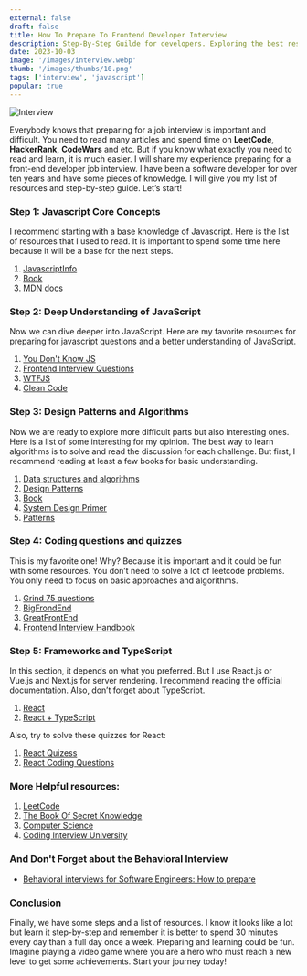 ```yaml
---
external: false
draft: false
title: How To Prepare To Frontend Developer Interview
description: Step-By-Step Guilde for developers. Exploring the best resources for prepering. 
date: 2023-10-03
image: '/images/interview.webp'
thumb: '/images/thumbs/10.png'
tags: ['interview', 'javascript']
popular: true
---
```


![Interview](/images/interview.webp)

Everybody knows that preparing for a job interview is important and difficult. You need to read many articles and spend time on **LeetCode**, **HackerRank**, **CodeWars** and etc. But if you know what exactly you need to read and learn, it is much easier. I will share my experience preparing for a front-end developer job interview. I have been a software developer for over ten years and have some pieces of knowledge. I will give you my list of resources and step-by-step guide. Let’s start!

### Step 1: Javascript Core Concepts

I recommend starting with a base knowledge of Javascript. Here is the list of resources that I used to read. It is important to spend some time here because it will be a base for the next steps.

1. [JavascriptInfo](https://javascript.info/?source=post_page-----94e4708fcd03--------------------------------)
2. [Book](https://eloquentjavascript.net/?source=post_page-----94e4708fcd03--------------------------------)
3. [MDN docs](https://developer.mozilla.org/en-US/docs/Web/JavaScript?source=post_page-----94e4708fcd03--------------------------------)

### Step 2: Deep Understanding of JavaScript

Now we can dive deeper into JavaScript. Here are my favorite resources for preparing for javascript questions and a better understanding of JavaScript.

1. [You Don't Know JS](https://github.com/getify/You-Dont-Know-JS?source=post_page-----94e4708fcd03--------------------------------)
2. [Frontend Interview Questions](https://github.com/h5bp/Front-end-Developer-Interview-Questions/blob/main/src/questions/javascript-questions.md?source=post_page-----94e4708fcd03--------------------------------)
3. [WTFJS](https://github.com/denysdovhan/wtfjs?source=post_page-----94e4708fcd03--------------------------------)
4. [Clean Code](https://github.com/ryanmcdermott/clean-code-javascript?source=post_page-----94e4708fcd03--------------------------------)

### Step 3: Design Patterns and Algorithms

Now we are ready to explore more difficult parts but also interesting ones. Here is a list of some interesting for my opinion. The best way to learn algorithms is to solve and read the discussion for each challenge. But first, I recommend reading at least a few books for basic understanding.

1. [Data structures and algorithms](https://www.techinterviewhandbook.org/algorithms/study-cheatsheet/?source=post_page-----94e4708fcd03--------------------------------)
2. [Design Patterns](https://blog.bitsrc.io/10-javascript-design-patterns-3087d1dda5b4)
3. [Book](https://www.amazon.com/Cracking-Coding-Interview-Programming-Questions/dp/0984782850?keywords=cracking+the+coding+interview&qid=1661754368&sprefix=cracking%2Caps%2C182&sr=8-1&linkCode=sl1&tag=alexcancode0d-20&linkId=81b1e2ad7897d5036a918e443a968e04&language=en_US&ref_=as_li_ss_tl&source=post_page-----94e4708fcd03--------------------------------)
4. [System Design Primer](https://github.com/donnemartin/system-design-primer?source=post_page-----94e4708fcd03--------------------------------)
5. [Patterns](https://www.patterns.dev/posts?source=post_page-----94e4708fcd03--------------------------------#design-patterns)

### Step 4: Coding questions and quizzes

This is my favorite one! Why? Because it is important and it could be fun with some resources. You don’t need to solve a lot of leetcode problems. You only need to focus on basic approaches and algorithms.

1. [Grind 75 questions](https://www.techinterviewhandbook.org/grind75?source=post_page-----94e4708fcd03--------------------------------)
2. [BigFrondEnd](https://bigfrontend.dev/?source=post_page-----94e4708fcd03--------------------------------)
3. [GreatFrontEnd](https://www.greatfrontend.com/questions/system-design/news-feed-facebook?source=post_page-----94e4708fcd03--------------------------------)
4. [Frontend Interview Handbook](https://www.frontendinterviewhandbook.com/?source=post_page-----94e4708fcd03--------------------------------)

### Step 5: Frameworks and TypeScript

In this section, it depends on what you preferred. But I use React.js or Vue.js and Next.js for server rendering. I recommend reading the official documentation. Also, don’t forget about TypeScript.

1. [React](https://react.dev/learn?source=post_page-----94e4708fcd03--------------------------------)
2. [React + TypeScript](https://react-typescript-cheatsheet.netlify.app/docs/basic/setup/?source=post_page-----94e4708fcd03--------------------------------)

Also, try to solve these quizzes for React:

1. [React Quizess](https://bigfrontend.dev/react-quiz?source=post_page-----94e4708fcd03--------------------------------)
2. [React Coding Questions](https://bigfrontend.dev/react?source=post_page-----94e4708fcd03--------------------------------)

### More Helpful resources:

1. [LeetCode](https://leetcode.com/discuss/study-guide?currentPage=1&orderBy=hot&query=&source=post_page-----94e4708fcd03--------------------------------)
2. [The Book Of Secret Knowledge](https://github.com/trimstray/the-book-of-secret-knowledge?source=post_page-----94e4708fcd03--------------------------------)
3. [Computer Science](https://github.com/ossu/computer-science?source=post_page-----94e4708fcd03--------------------------------)
4. [Coding Interview University](https://github.com/jwasham/coding-interview-university?source=post_page-----94e4708fcd03--------------------------------)


### And Don't Forget about the Behavioral Interview

- [Behavioral interviews for Software Engineers: How to prepare](https://www.techinterviewhandbook.org/behavioral-interview/?source=post_page-----94e4708fcd03--------------------------------)

### Conclusion

Finally, we have some steps and a list of resources. I know it looks like a lot but learn it step-by-step and remember it is better to spend 30 minutes every day than a full day once a week. Preparing and learning could be fun. Imagine playing a video game where you are a hero who must reach a new level to get some achievements. Start your journey today!

